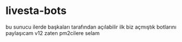 # livesta-bots
bu sunucu ilerde başkaları tarafından açılabilir ilk biz açmıştık botlarını paylaşıcam v12 zaten pm2cilere selam
